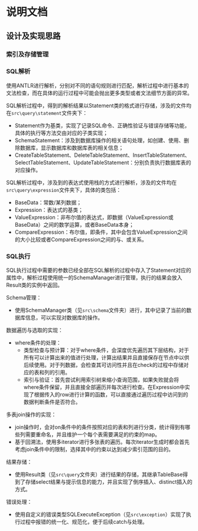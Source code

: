 # 说明文档
## 设计及实现思路

### 索引及存储管理


### SQL解析

使用ANTLR进行解析，分别对不同的语句规则进行匹配，解析过程中进行基本的文法检查，而在具体的运行过程中可能会抛出更多类型或者文法细节方面的异常。

SQL解析过程中，得到的解析结果以Statement类的格式进行存储，涉及的文件均在`src\query\statement`文件夹下：

- Statement作为基类，实现了记录SQL命令、正确性验证与错误存储等功能，具体的执行等方法交由对应的子类实现；
- SchemaStatement：涉及到数据库操作的相关语句处理，如创建、使用、删除数据库，显示数据库和数据库表的相关信息；
- CreateTableStatement、DeleteTableStatement、InsertTableStatement、SelectTableStatement、UpdateTableStatement：分别负责执行数据库表的对应操作。

SQL解析过程中，涉及到的表达式使用栈的方式进行解析，涉及的文件均在`src\query\expression`文件夹下，具体的类包括：

- BaseData：常数/某列数据；
- Expression：表达式的基类；
- ValueExpression：非布尔值的表达式，即数据（ValueExpression或BaseData）之间的数学运算，或者BaseData本身；
- CompareExpression：布尔值，即条件，其中会包含ValueExpression之间的大小比较或者CompareExpression之间的与、或关系。

### SQL执行

SQL执行过程中需要的参数已经全部在SQL解析的过程中存入了Statement对应的属性中，解析过程使用统一的SchemaManager进行管理，执行的结果会放入Result类的实例中返回。

Schema管理：

- 使用SchemaManager类（见`src\schema`文件夹）进行，其中记录了当前的数据库信息，可以实现对数据库的操作。

数据遍历与选取的实现：

- where条件的处理：
  - 类型检查与预计算：对于where条件，会深度优先遍历其下层结构，对于所有可以计算出来的值进行处理，计算出结果并且直接保存在节点中以供后续使用。对于列数据，会检查其可访问性并且在check的过程中存储对应的表和列的引用。
  - 索引与验证：首先尝试利用索引树来缩小查询范围，如果失败就会将where条件保留，并且直接全部遍历并每次进行检查。在Expression中实现了根据传入的row进行计算的函数，可以直接通过遍历过程中访问到的数据判断条件是否符合。

多表join操作的实现：

- join操作时，会对on条件中的条件按照对应的表和列进行分类，统计得到有哪些列需要重命名，并且维护一个每个表需要满足的约束的map。
- 基于回溯法，使用多iterator进行多张表的遍历。每次iterator生成时都会首先考虑join条件中的限制，选择其中的约束以达到减少索引范围的目的。

结果存储：

- 使用Result类（见`src\query`文件夹）进行结果的存储，其继承TableBase得到了存储select结果与提示信息的能力，并且实现了倒序插入、distinct插入的方式。

错误处理：

- 使用自定义的错误类型SQLExecuteException（见`src\exception`）实现了执行过程中报错的统一化、规范化，便于后续catch与处理。
